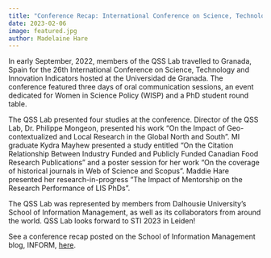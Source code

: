 ```yaml
---
title: "Conference Recap: International Conference on Science, Technology and Innovation Indicators, September 7-9, 2022"
date: 2023-02-06
image: featured.jpg
author: Madelaine Hare
---
```


In early September, 2022, members of the QSS Lab travelled to Granada, Spain for the 26th International Conference on Science, Technology and Innovation Indicators hosted at the Universidad de Granada. The conference featured three days of oral communication sessions, an event dedicated for Women in Science Policy (WISP) and a PhD student round table.

The QSS Lab presented four studies at the conference. Director of the QSS Lab, Dr. Philippe Mongeon, presented his work “On the Impact of Geo-contextualized and Local Research in the Global North and South”. MI graduate Kydra Mayhew presented a study entitled “On the Citation Relationship Between Industry Funded and Publicly Funded Canadian Food Research Publications” and a poster session for her work “On the coverage of historical journals in Web of Science and Scopus”. Maddie Hare presented her research-in-progress “The Impact of Mentorship on the Research Performance of LIS PhDs”.

The QSS Lab was represented by members from Dalhousie University’s School of Information Management, as well as its collaborators from around the world. QSS Lab looks forward to STI 2023 in Leiden!

See a conference recap posted on the School of Information Management blog, INFORM, [here](https://blogs.dal.ca/sim/2022/10/04/conference-recap-international-conference-on-science-technology-and-innovation-indicators-september-7-9-2022/).
